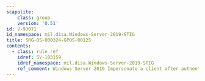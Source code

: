 ```yaml
---
scapolite:
    class: group
    version: '0.51'
id: V-93071
id_namespace: mil.disa.Windows-Server-2019-STIG
title: SRG-OS-000324-GPOS-00125
contents:
  - class: rule_ref
    idref: SV-103159
    idref_namespace: mil.disa.Windows-Server-2019-STIG
    ref_comment: Windows Server 2019 Impersonate a client after authenticati ...
---
```


